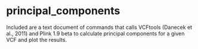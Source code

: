 # principal_components
Included are a text document of commands that calls VCFtools (Danecek et al., 2011) and Plink 1.9 beta to calculate principal components for a given VCF and plot the results.
